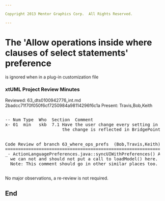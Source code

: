 ```yaml
---

Copyright 2013 Mentor Graphics Corp.  All Rights Reserved.

---
```


# The 'Allow operations inside where clauses of select statements' preference 
  is ignored when in a plug-in customization file
### xtUML Project Review Minutes

Reviewed: 63_dts0100942776_int.md  2badcc71f70f050f6cf7250984a98114296f6c1a 
Present:  Travis,Bob,Keith

<pre>

-- Num Type  Who  Section  Comment
x- 01  min   skb  7.1 Have the user change every setting in the ini and assure 
                      the change is reflected in BridgePoint when started


Code Review of branch 63_where_ops_prefs  (Bob,Travis,Keith)
==============================================================
_- ActionLanguagePreferences.java::syncUIWithPreferences() Add a comment to explain why 
  we can not and should not put a call to loadModel() here.   
  Note: This comment should go in other similar places too.
  
</pre>
   
No major observations, a re-review is not required.


End
---
